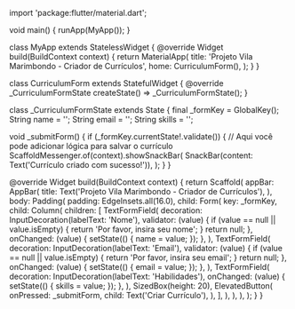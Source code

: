 import 'package:flutter/material.dart';

void main() {
  runApp(MyApp());
}

class MyApp extends StatelessWidget {
  @override
  Widget build(BuildContext context) {
    return MaterialApp(
      title: 'Projeto Vila Marimbondo - Criador de Currículos',
      home: CurriculumForm(),
    );
  }
}

class CurriculumForm extends StatefulWidget {
  @override
  _CurriculumFormState createState() => _CurriculumFormState();
}

class _CurriculumFormState extends State<CurriculumForm> {
  final _formKey = GlobalKey<FormState>();
  String name = '';
  String email = '';
  String skills = '';

  void _submitForm() {
    if (_formKey.currentState!.validate()) {
      // Aqui você pode adicionar lógica para salvar o currículo
      ScaffoldMessenger.of(context).showSnackBar(
        SnackBar(content: Text('Currículo criado com sucesso!')),
      );
    }
  }

  @override
  Widget build(BuildContext context) {
    return Scaffold(
      appBar: AppBar(
        title: Text('Projeto Vila Marimbondo - Criador de Currículos'),
      ),
      body: Padding(
        padding: EdgeInsets.all(16.0),
        child: Form(
          key: _formKey,
          child: Column(
            children: <Widget>[
              TextFormField(
                decoration: InputDecoration(labelText: 'Nome'),
                validator: (value) {
                  if (value == null || value.isEmpty) {
                    return 'Por favor, insira seu nome';
                  }
                  return null;
                },
                onChanged: (value) {
                  setState(() {
                    name = value;
                  });
                },
              ),
              TextFormField(
                decoration: InputDecoration(labelText: 'Email'),
                validator: (value) {
                  if (value == null || value.isEmpty) {
                    return 'Por favor, insira seu email';
                  }
                  return null;
                },
                onChanged: (value) {
                  setState(() {
                    email = value;
                  });
                },
              ),
              TextFormField(
                decoration: InputDecoration(labelText: 'Habilidades'),
                onChanged: (value) {
                  setState(() {
                    skills = value;
                  });
                },
              ),
              SizedBox(height: 20),
              ElevatedButton(
                onPressed: _submitForm,
                child: Text('Criar Currículo'),
              ),
            ],
          ),
        ),
      ),
    );
  }
}
